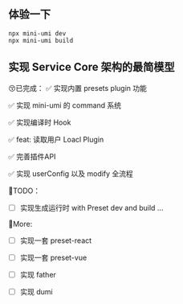 ## 体验一下
```
npx mini-umi dev 
npx mini-umi build
```
## 实现 Service Core 架构的最简模型
😚已完成：
✅ 实现内置 presets plugin 功能

✅  实现 mini-umi 的 command 系统

✅ 实现编译时 Hook

✅ feat: 读取用户 Loacl Plugin

✅ 完善插件API

✅ 实现 userConfig 以及 modify 全流程

🤔TODO：
- [ ] 实现生成运行时 with Preset dev and build
...

🤔More:
- [ ] 实现一套 preset-react
- [ ] 实现一套 preset-vue
- [ ] 实现 father
- [ ] 实现 dumi

